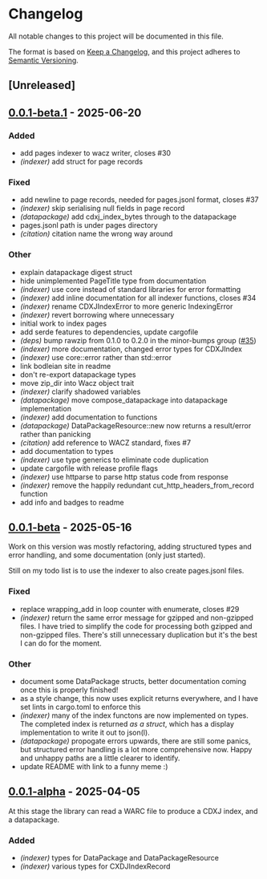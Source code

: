 # Changelog

All notable changes to this project will be documented in this file.

The format is based on [Keep a Changelog](https://keepachangelog.com/en/1.0.0/),
and this project adheres to [Semantic Versioning](https://semver.org/spec/v2.0.0.html).

## [Unreleased]

## [0.0.1-beta.1](https://github.com/extua/wacksy/compare/v0.0.1-beta...v0.0.1-beta.1) - 2025-06-20

### Added

- add pages indexer to wacz writer, closes #30
- *(indexer)* add struct for page records

### Fixed

- add newline to page records, needed for pages.jsonl format, closes #37
- *(indexer)* skip serialising null fields in page record
- *(datapackage)* add cdxj_index_bytes through to the datapackage
- pages.jsonl path is under pages directory
- *(citation)* citation name the wrong way around

### Other

- explain datapackage digest struct
- hide unimplemented PageTitle type from documentation
- *(indexer)* use core instead of standard libraries for error formatting
- *(indexer)* add inline documentation for all indexer functions, closes #34
- *(indexer)* rename CDXJIndexError to more generic IndexingError
- *(indexer)* revert borrowing where unnecessary
- initial work to index pages
- add serde features to dependencies, update cargofile
- *(deps)* bump rawzip from 0.1.0 to 0.2.0 in the minor-bumps group ([#35](https://github.com/extua/wacksy/pull/35))
- *(indexer)* more documentation, changed error types for CDXJIndex
- *(indexer)* use core::error rather than std::error
- link bodleian site in readme
- don't re-export datapackage types
- move zip_dir into Wacz object trait
- *(indexer)* clarify shadowed variables
- *(datapackage)* move compose_datapackage into datapackage implementation
- *(indexer)* add documentation to functions
- *(datapackage)* DataPackageResource::new now returns a result/error rather than panicking
- *(citation)* add reference to WACZ standard, fixes #7
- add documentation to types
- *(indexer)* use type generics to eliminate code duplication
- update cargofile with release profile flags
- *(indexer)* use httparse to parse http status code from response
- *(indexer)* remove the happily redundant cut_http_headers_from_record function
- add info and badges to readme

## [0.0.1-beta](https://github.com/extua/wacksy/compare/v0.0.1-alpha...v0.0.1-beta) - 2025-05-16

Work on this version was mostly refactoring, adding structured types and error handling, and some documentation (only just started).

Still on my todo list is to use the indexer to also create pages.jsonl files.

### Fixed

- replace wrapping_add in loop counter with enumerate, closes #29
- *(indexer)* return the same error message for gzipped and non-gzipped files. I have tried to simplify the code for processing both gzipped and non-gzipped files. There's still unnecessary duplication but it's the best I can do for the moment.

### Other

- document some DataPackage structs, better documentation coming once this is properly finished!
- as a style change, this now uses explicit returns everywhere, and I have set lints in cargo.toml to enforce this
- *(indexer)* many of the index functons are now implemented on types. The completed index is returned *as a struct*, which has a display implementation to write it out to json(l).
- *(datapackage)* propogate errors upwards, there are still some panics, but structured error handling is a lot more comprehensive now. Happy and unhappy paths are a little clearer to identify.
- update README with link to a funny meme :)

## [0.0.1-alpha](https://github.com/extua/wacksy/releases/tag/v0.0.1-alpha) - 2025-04-05

At this stage the library can read a WARC file to produce a CDXJ index, and a datapackage.

### Added

- *(indexer)* types for DataPackage and DataPackageResource
- *(indexer)* various types for CXDJIndexRecord
